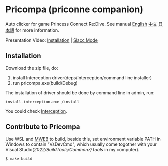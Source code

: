 # Pricompa (priconne companion)

Auto clicker for game Princess Connect Re:Dive. See manual [English](./MANUAL.md) [中文](./MANUAL_zh.md) [日本語](./MANUAL_jp.md)
for more information.

Presentation Video: [Installation](https://youtu.be/FogNxZEVxyA) | [Slacc Mode](https://youtu.be/Ifk-iNF8HBM)

## Installation

Download the zip file, do:

1. install Interception driver(deps/Interception/command line installer)
2. run pricompa.exe(build/Debug)

The installation of driver should be done by command line in admin, run:
```
install-interception.exe /install
```

You could check [Interception](https://github.com/oblitum/Interception).

## Contribute to Pricompa
Use WSL and [MWEB](https://www.github.com/chu-mirror/mweb) to build,
beside this, set environment variable PATH in Windows to contain "VsDevCmd",
which usually come togother with your Visual Studio(_2022/BuildTools/Common7/Tools_
in my computer).

```
$ make build
```

